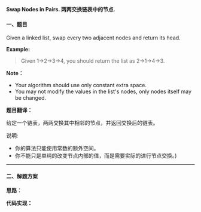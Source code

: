 **Swap Nodes in Pairs. 两两交换链表中的节点.**

#### 一、题目

Given a linked list, swap every two adjacent nodes and return its head.

**Example:**
> Given 1->2->3->4, you should return the list as 2->1->4->3.

**Note：**

- Your algorithm should use only constant extra space.
- You may not modify the values in the list's nodes, only nodes itself may be changed.

**题目翻译：**

给定一个链表，两两交换其中相邻的节点，并返回交换后的链表。

说明:

- 你的算法只能使用常数的额外空间。
- 你不能只是单纯的改变节点内部的值，而是需要实际的进行节点交换。)

---

#### 二、解题方案

**思路：**


**代码实现：**

```

```
